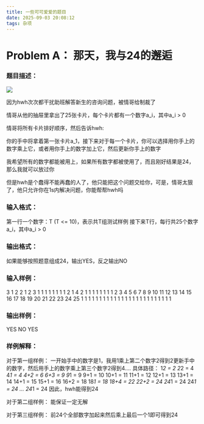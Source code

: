 ```yaml
---
title: 一些可可爱爱的题目
date: 2025-09-03 20:08:12
tags: 杂项
---
```


# Problem A： 那天，我与24的邂逅

### 题目描述：

![](https://cdn.luogu.com.cn/upload/image_hosting/r8m1v4qz.png)

因为hwh次次都干扰助班解答新生的咨询问题，被情哥给制裁了

情哥从他的抽屉里拿出了25张卡片，每个卡片都有一个数字a_i，其中a_i > 0

情哥将所有卡片排好顺序，然后告诉hwh:

你的手中将拿着第一张卡片a_1，接下来对于每一个卡片，你可以选择用你手上的数字乘上它，或者用你手上的数字加上它，然后更新你手上的数字

我希望所有的数字都能被用上，如果所有数字都被使用了，而且刚好结果是24，那么我就可以放过你

但是hwh是个蠢得不能再蠢的人了，他只能把这个问题交给你，可是，情哥太狠了，他只允许你在1s内解决问题，你能帮帮hwh吗

### 输入格式：
第一行一个数字：T (T <= 10)，表示共T组测试样例
接下来T行，每行共25个数字a_i，其中a_i > 0

### 输出格式：
如果能够按照题意组成24，输出YES，反之输出NO

### 输入样例：
3
1 2 2 1 2 3 1 1 1 1 1 1 1 1 2 1 4 2 1 1 1 1 1 1 1
1 2 3 4 5 6 7 8 9 10 11 12 13 14 15 16 17 18 19 20 21 22 23 24 25
1 1 1 1 1 1 1 1 1 1 1 1 1 1 1 1 1 1 1 1 1 1 1 1 1

### 输出样例：
YES
NO
YES

### 样例解释：
对于第一组样例：
一开始手中的数字是1，我用1乘上第二个数字2得到2更新手中的数字，然后用手上的数字乘上第三个数字2得到4.... 具体路径：
1*2 = 2
2*2 = 4
4*1 = 4
4+2 = 6
6+3 = 9
9*1 = 9
9+1 = 10
10+1 = 11
11+1 = 12
12+1 = 13
13+1 = 14
14+1 = 15
15+1 = 16
16+2 = 18
18*1 = 18
18+4 = 22
22+2 = 24
24*1 = 24
24*1 = 24
...
24*1 = 24
因此，hwh能得到24

对于第二组样例：
能保证一定无解

对于第三组样例：
前24个全部数字加起来然后乘上最后一个1即可得到24

